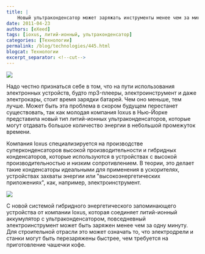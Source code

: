 ```yaml
---
title: |
    Новый ультраконденсатор может заряжать инструменты менее чем за минуту!
date: 2011-04-23
authors: [eXeed]
tags: [ioxus, литий-ионный, ультраконденсатор]
categories: [Технологии]
permalink: /blog/technologies/445.html
blogcat: Технологии
excerpt_separator: <!--cut-->
---
```



![](http://itw66.ru/uploads/images/00/00/03/2011/04/23/fa2637.jpg)


Надо честно признаться себе в том, что на пути использования электронных устройств, будто mp3-плееры, электроинструмент и даже электрокары, стоит время зарядки батарей. Чем оно меньше, тем лучше. Может быть эта проблема в скором будущем перестанет существовать, так как молодая компания Ioxus в Нью-Йорке представила новый тип литий-ионных ультраконденсаторов, которые могут отдавать большое количество энергии в небольшой промежуток времени.


<!--cut-->


Компания Ioxus специализируется на производстве суперконденсаторов высокой производительности и гибридных конденсаторов, которые используются в устройствах с высокой производительностью и низким сопротивлением. В теории, это делает такие конденсаторы идеальными для применения в ускорителях, устройствах захваты энергии или "высокоэнергетических приложениях", как, например, электроинструмент.


![](http://itw66.ru/uploads/images/00/00/03/2011/04/23/41d0e4.jpg)


С новой системой гибридного энергетического запоминающего устройства от компании Ioxus, которая соединяет литий-ионный аккумулятор с ультраконденсатором, повседневный электроинструмент может быть заряжен менее чем за одну минуту. Для строительной отрасли это может означать то, что электродрели и станки могут быть перезаряжены быстрее, чем требуется на приготовление чашечки кофе.
